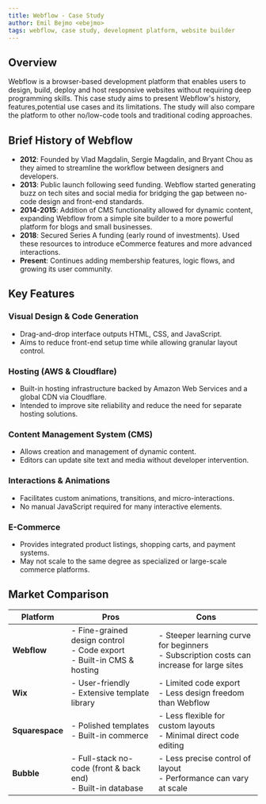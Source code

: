 ```yaml
---
title: Webflow - Case Study
author: Emil Bejmo <ebejmo>
tags: webflow, case study, development platform, website builder
---
```


## Overview

Webflow is a browser-based development platform that enables users to design, build, deploy and host responsive websites without requiring deep programming skills. This case study aims to present Webflow's history, features,potential use cases and its limitations. The study will also compare the platform to other no/low-code tools and traditional coding approaches.

## Brief History of Webflow

- **2012**: Founded by Vlad Magdalin, Sergie Magdalin, and Bryant Chou as they aimed to streamline the workflow between designers and developers.
- **2013**: Public launch following seed funding. Webflow started generating buzz on tech sites and social media for bridging the gap between no-code design and front-end standards.
- **2014-2015**: Addition of CMS functionality allowed for dynamic content, expanding Webflow from a simple site builder to a more powerful platform for blogs and small businesses.
- **2018**: Secured Series A funding (early round of investments). Used these resources to introduce eCommerce features and more advanced interactions.
- **Present**: Continues adding membership features, logic flows, and growing its user community.

## Key Features

### Visual Design & Code Generation

- Drag-and-drop interface outputs HTML, CSS, and JavaScript.
- Aims to reduce front-end setup time while allowing granular layout control.

### Hosting (AWS & Cloudflare)

- Built-in hosting infrastructure backed by Amazon Web Services and a global CDN via Cloudflare.
- Intended to improve site reliability and reduce the need for separate hosting solutions.

### Content Management System (CMS)

- Allows creation and management of dynamic content.
- Editors can update site text and media without developer intervention.

### Interactions & Animations

- Facilitates custom animations, transitions, and micro-interactions.
- No manual JavaScript required for many interactive elements.

### E-Commerce

- Provides integrated product listings, shopping carts, and payment systems.
- May not scale to the same degree as specialized or large-scale commerce platforms.

## Market Comparison

| Platform        | Pros                                                                       | Cons                                                                                        |
| --------------- | -------------------------------------------------------------------------- | ------------------------------------------------------------------------------------------- |
| **Webflow**     | - Fine-grained design control<br>- Code export<br>- Built-in CMS & hosting | - Steeper learning curve for beginners<br>- Subscription costs can increase for large sites |
| **Wix**         | - User-friendly<br>- Extensive template library                            | - Limited code export<br>- Less design freedom than Webflow                                 |
| **Squarespace** | - Polished templates<br>- Built-in commerce                                | - Less flexible for custom layouts<br>- Minimal direct code editing                         |
| **Bubble**      | - Full-stack no-code (front & back end)<br>- Built-in database             | - Less precise control of layout<br>- Performance can vary at scale                         |
